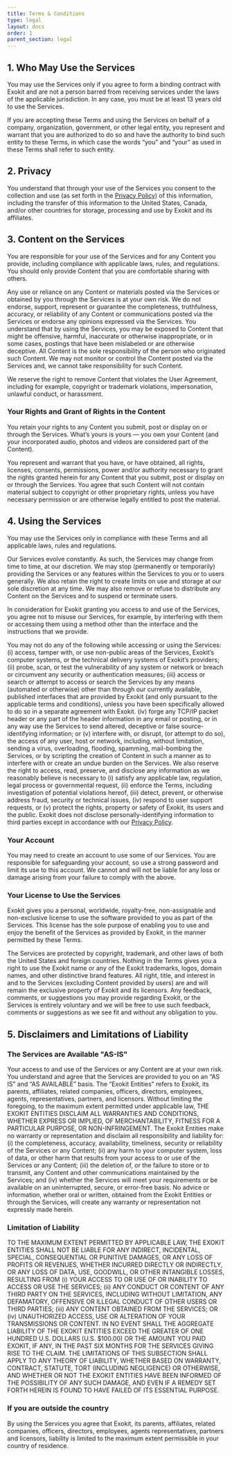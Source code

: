```yaml
---
title: Terms & Conditions
type: legal
layout: docs
order: 1
parent_section: legal
---
```



## 1. Who May Use the Services
You may use the Services only if you agree to form a binding contract with Exokit and are not a person barred from receiving services under the laws of the applicable jurisdiction. In any case, you must be at least 13 years old to use the Services.

If you are accepting these Terms and using the Services on behalf of a company, organization, government, or other legal entity, you represent and warrant that you are authorized to do so and have the authority to bind such entity to these Terms, in which case the words “you” and “your” as used in these Terms shall refer to such entity.

## 2. Privacy
You understand that through your use of the Services you consent to the collection and use (as set forth in the [Privacy Policy](privacyPolicy.md)) of this information, including the transfer of this information to the United States, Canada, and/or other countries for storage, processing and use by Exokit and its affiliates.

## 3. Content on the Services
You are responsible for your use of the Services and for any Content you provide, including compliance with applicable laws, rules, and regulations. You should only provide Content that you are comfortable sharing with others.

Any use or reliance on any Content or materials posted via the Services or obtained by you through the Services is at your own risk. We do not endorse, support, represent or guarantee the completeness, truthfulness, accuracy, or reliability of any Content or communications posted via the Services or endorse any opinions expressed via the Services. You understand that by using the Services, you may be exposed to Content that might be offensive, harmful, inaccurate or otherwise inappropriate, or in some cases, postings that have been mislabeled or are otherwise deceptive. All Content is the sole responsibility of the person who originated such Content. We may not monitor or control the Content posted via the Services and, we cannot take responsibility for such Content.

We reserve the right to remove Content that violates the User Agreement, including for example, copyright or trademark violations, impersonation, unlawful conduct, or harassment.

### Your Rights and Grant of Rights in the Content

You retain your rights to any Content you submit, post or display on or through the Services. What’s yours is yours — you own your Content (and your incorporated audio, photos and videos are considered part of the Content).

You represent and warrant that you have, or have obtained, all rights, licenses, consents, permissions, power and/or authority necessary to grant the rights granted herein for any Content that you submit, post or display on or through the Services. You agree that such Content will not contain material subject to copyright or other proprietary rights, unless you have necessary permission or are otherwise legally entitled to post the material.

## 4. Using the Services

You may use the Services only in compliance with these Terms and all applicable laws, rules and regulations.

Our Services evolve constantly. As such, the Services may change from time to time, at our discretion. We may stop (permanently or temporarily) providing the Services or any features within the Services to you or to users generally. We also retain the right to create limits on use and storage at our sole discretion at any time. We may also remove or refuse to distribute any Content on the Services and to suspend or terminate users.

In consideration for Exokit granting you access to and use of the Services, you agree not to misuse our Services, for example, by interfering with them or accessing them using a method other than the interface and the instructions that we provide.

You may not do any of the following while accessing or using the Services: (i) access, tamper with, or use non-public areas of the Services, Exokit’s computer systems, or the technical delivery systems of Exokit’s providers; (ii) probe, scan, or test the vulnerability of any system or network or breach or circumvent any security or authentication measures; (iii) access or search or attempt to access or search the Services by any means (automated or otherwise) other than through our currently available, published interfaces that are provided by Exokit (and only pursuant to the applicable terms and conditions), unless you have been specifically allowed to do so in a separate agreement with Exokit. (iv) forge any TCP/IP packet header or any part of the header information in any email or posting, or in any way use the Services to send altered, deceptive or false source-identifying information; or (v) interfere with, or disrupt, (or attempt to do so), the access of any user, host or network, including, without limitation, sending a virus, overloading, flooding, spamming, mail-bombing the Services, or by scripting the creation of Content in such a manner as to interfere with or create an undue burden on the Services. We also reserve the right to access, read, preserve, and disclose any information as we reasonably believe is necessary to (i) satisfy any applicable law, regulation, legal process or governmental request, (ii) enforce the Terms, including investigation of potential violations hereof, (iii) detect, prevent, or otherwise address fraud, security or technical issues, (iv) respond to user support requests, or (v) protect the rights, property or safety of Exokit, its users and the public. Exokit does not disclose personally-identifying information to third parties except in accordance with our [Privacy Policy](privacyPolicy.md).

### Your Account
You may need to create an account to use some of our Services. You are responsible for safeguarding your account, so use a strong password and limit its use to this account. We cannot and will not be liable for any loss or damage arising from your failure to comply with the above.

### Your License to Use the Services
Exokit gives you a personal, worldwide, royalty-free, non-assignable and non-exclusive license to use the software provided to you as part of the Services. This license has the sole purpose of enabling you to use and enjoy the benefit of the Services as provided by Exokit, in the manner permitted by these Terms.

The Services are protected by copyright, trademark, and other laws of both the United States and foreign countries. Nothing in the Terms gives you a right to use the Exokit name or any of the Exokit trademarks, logos, domain names, and other distinctive brand features. All right, title, and interest in and to the Services (excluding Content provided by users) are and will remain the exclusive property of Exokit and its licensors. Any feedback, comments, or suggestions you may provide regarding Exokit, or the Services is entirely voluntary and we will be free to use such feedback, comments or suggestions as we see fit and without any obligation to you.

## 5. Disclaimers and Limitations of Liability

### The Services are Available "AS-IS"
Your access to and use of the Services or any Content are at your own risk. You understand and agree that the Services are provided to you on an “AS IS” and “AS AVAILABLE” basis. The “Exokit Entities” refers to Exokit, its parents, affiliates, related companies, officers, directors, employees, agents, representatives, partners, and licensors. Without limiting the foregoing, to the maximum extent permitted under applicable law, THE EXOKIT ENTITIES DISCLAIM ALL WARRANTIES AND CONDITIONS, WHETHER EXPRESS OR IMPLIED, OF MERCHANTABILITY, FITNESS FOR A PARTICULAR PURPOSE, OR NON-INFRINGEMENT. The Exokit Entities make no warranty or representation and disclaim all responsibility and liability for: (i) the completeness, accuracy, availability, timeliness, security or reliability of the Services or any Content; (ii) any harm to your computer system, loss of data, or other harm that results from your access to or use of the Services or any Content; (iii) the deletion of, or the failure to store or to transmit, any Content and other communications maintained by the Services; and (iv) whether the Services will meet your requirements or be available on an uninterrupted, secure, or error-free basis. No advice or information, whether oral or written, obtained from the Exokit Entities or through the Services, will create any warranty or representation not expressly made herein.

### Limitation of Liability
TO THE MAXIMUM EXTENT PERMITTED BY APPLICABLE LAW, THE EXOKIT ENTITIES SHALL NOT BE LIABLE FOR ANY INDIRECT, INCIDENTAL, SPECIAL, CONSEQUENTIAL OR PUNITIVE DAMAGES, OR ANY LOSS OF PROFITS OR REVENUES, WHETHER INCURRED DIRECTLY OR INDIRECTLY, OR ANY LOSS OF DATA, USE, GOODWILL, OR OTHER INTANGIBLE LOSSES, RESULTING FROM (i) YOUR ACCESS TO OR USE OF OR INABILITY TO ACCESS OR USE THE SERVICES; (ii) ANY CONDUCT OR CONTENT OF ANY THIRD PARTY ON THE SERVICES, INCLUDING WITHOUT LIMITATION, ANY DEFAMATORY, OFFENSIVE OR ILLEGAL CONDUCT OF OTHER USERS OR THIRD PARTIES; (iii) ANY CONTENT OBTAINED FROM THE SERVICES; OR (iv) UNAUTHORIZED ACCESS, USE OR ALTERATION OF YOUR TRANSMISSIONS OR CONTENT. IN NO EVENT SHALL THE AGGREGATE LIABILITY OF THE EXOKIT ENTITIES EXCEED THE GREATER OF ONE HUNDRED U.S. DOLLARS (U.S. $100.00) OR THE AMOUNT YOU PAID EXOKIT, IF ANY, IN THE PAST SIX MONTHS FOR THE SERVICES GIVING RISE TO THE CLAIM. THE LIMITATIONS OF THIS SUBSECTION SHALL APPLY TO ANY THEORY OF LIABILITY, WHETHER BASED ON WARRANTY, CONTRACT, STATUTE, TORT (INCLUDING NEGLIGENCE) OR OTHERWISE, AND WHETHER OR NOT THE EXOKIT ENTITIES HAVE BEEN INFORMED OF THE POSSIBILITY OF ANY SUCH DAMAGE, AND EVEN IF A REMEDY SET FORTH HEREIN IS FOUND TO HAVE FAILED OF ITS ESSENTIAL PURPOSE.

### If you are outside the country
By using the Services you agree that Exokit, its parents, affiliates, related companies, officers, directors, employees, agents representatives, partners and licensors, liability is limited to the maximum extent permissible in your country of residence.
